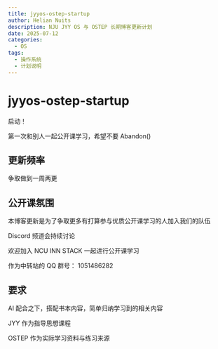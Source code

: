```yaml
---
title: jyyos-ostep-startup
author: Helian Nuits
description: NJU JYY OS 与 OSTEP 长期博客更新计划 
date: 2025-07-12
categories:
  - OS
tags:
  - 操作系统
  - 计划说明
---
```


# jyyos-ostep-startup

启动！

第一次和别人一起公开课学习，希望不要 Abandon()

## 更新频率

争取做到一周两更

## 公开课氛围

本博客更新是为了争取更多有打算参与优质公开课学习的人加入我们的队伍

Discord 频道会持续讨论

欢迎加入 NCU INN STACK 一起进行公开课学习

作为中转站的 QQ 群号： 1051486282

## 要求

AI 配合之下，搭配书本内容，简单归纳学习到的相关内容

JYY 作为指导思想课程

OSTEP 作为实际学习资料与练习来源
